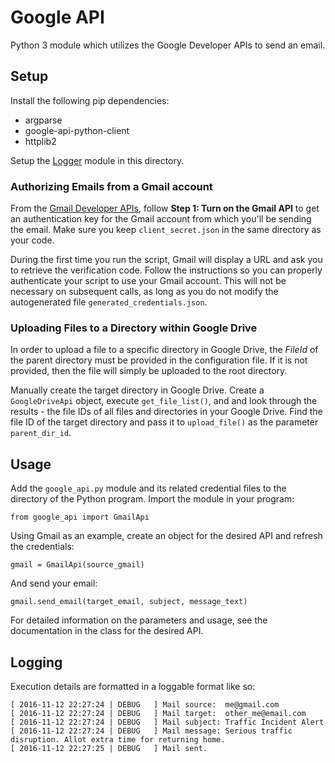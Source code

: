 # Google API

Python 3 module which utilizes the Google Developer APIs to send an email.

## Setup

Install the following pip dependencies:
* argparse
* google-api-python-client
* httplib2

Setup the [Logger](https://github.com/jleung51/scripts/tree/master/modules/logger) module in this directory.

### Authorizing Emails from a Gmail account

From the [Gmail Developer APIs](https://developers.google.com/gmail/api/quickstart/python), follow **Step 1: Turn on the Gmail API** to get an authentication key for the Gmail account from which you'll be sending the email. Make sure you keep `client_secret.json` in the same directory as your code.

During the first time you run the script, Gmail will display a URL and ask you to retrieve the verification code. Follow the instructions so you can properly authenticate your script to use your Gmail account. This will not be necessary on subsequent calls, as long as you do not modify the autogenerated file `generated_credentials.json`.

### Uploading Files to a Directory within Google Drive

In order to upload a file to a specific directory in Google Drive, the _FileId_ of the parent directory must be provided in the configuration file. If it is not provided, then the file will simply be uploaded to the root directory.

Manually create the target directory in Google Drive. Create a `GoogleDriveApi` object, execute `get_file_list()`, and and look through the results - the file IDs of all files and directories in your Google Drive. Find the file ID of the target directory and pass it to `upload_file()` as the parameter `parent_dir_id`.

## Usage

Add the `google_api.py` module and its related credential files to the directory of the Python program. Import the module in your program:
```
from google_api import GmailApi
```

Using Gmail as an example, create an object for the desired API and refresh the credentials:
```
gmail = GmailApi(source_gmail)
```

And send your email:
```
gmail.send_email(target_email, subject, message_text)
```

For detailed information on the parameters and usage, see the documentation in the class for the desired API.

## Logging

Execution details are formatted in a loggable format like so:
```
[ 2016-11-12 22:27:24 | DEBUG   ] Mail source:  me@gmail.com
[ 2016-11-12 22:27:24 | DEBUG   ] Mail target:  other_me@email.com
[ 2016-11-12 22:27:24 | DEBUG   ] Mail subject: Traffic Incident Alert
[ 2016-11-12 22:27:24 | DEBUG   ] Mail message: Serious traffic disruption. Allot extra time for returning home.
[ 2016-11-12 22:27:25 | DEBUG   ] Mail sent.
```
